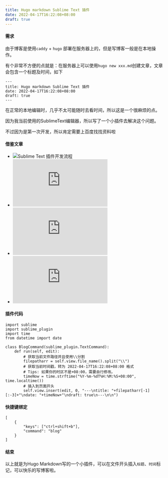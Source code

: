 ```yaml
---
title: Hugo markdown Sublime Text 插件
date: 2022-04-17T16:22:08+08:00
draft: true
---
```


#### 需求

由于博客是使用`caddy` + `hugo` 部署在服务器上的，但是写博客一般是在本地操作。

有个非常不方便的点就是：在服务器上可以使用`hugo new xxx.md`创建文章，文章会包含一个标题及时间，如下
```
---
title: Hugo markdown Sublime Text 插件
date: 2022-04-17T16:22:08+08:00
draft: true
---
```
在正常的本地编辑时，几乎不太可能随时去看时间，所以这是一个很麻烦的点。

因为我当前使用的SublimeText编辑器，所以写了一个小插件去解决这个问题。

不过因为是第一次开发，所以肯定需要上百度找找资料啦

#### 借鉴文章

- ![Sublime Text 插件开发流程](https://www.jianshu.com/p/e2558ee1d503)
- ![Python 日期和时间](https://www.runoob.com/python/python-date-time.html)
- ![sublime text 插件 -- 获取文件名到剪贴板](https://www.likecs.com/show-204661998.html)
- ![Python 字符串分割的方法](https://www.cnblogs.com/ShaunChen/p/6201129.html)


#### 插件代码

```
import sublime
import sublime_plugin
import time
from datetime import date

class BlogCommand(sublime_plugin.TextCommand):
	def run(self, edit):
		# 获取当前文件路径并且使用\\分割
		filepatharr = self.view.file_name().split("\\")
		# 获取当前时间戳，转为 2022-04-17T16:22:08+08:00 格式
		# Tips: 如果你的时区不是+08:00，需要自行修改。
		timeNow = time.strftime("%Y-%m-%dT%H:%M:%S+08:00", time.localtime())
		# 插入到页面开头
		self.view.insert(edit, 0, "---\ntitle: "+filepatharr[-1][:-3]+"\ndate: "+timeNow+"\ndraft: true\n---\n\n")
```

#### 快捷键绑定

```
[
	{
		"keys": ["ctrl+shift+b"],
		"command": "blog"
	}
]
```

#### 结束

以上就是为Hugo Markdown写的一个小插件，可以在文件开头插入`标题`、`时间`标记，可以快乐的写博客啦。